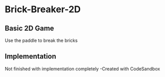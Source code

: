 # Brick-Breaker-2D
## Basic 2D Game
Use the paddle to break the bricks
## Implementation
Not finished with implementation completely
-Created with CodeSandbox
